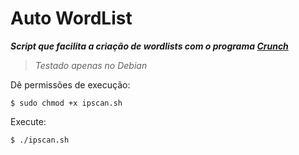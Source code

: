 # Auto WordList
***Script que facilita a criação de wordlists com o programa [Crunch](https://sourceforge.net/projects/crunch-wordlist/)***

> *Testado apenas no Debian*

Dê permissões de execução:
```
$ sudo chmod +x ipscan.sh
```
Execute:
```
$ ./ipscan.sh
```
